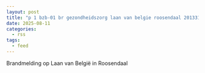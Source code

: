 ```yaml
---
layout: post
title: "p 1 bzb-01 br gezondheidszorg laan van belgie roosendaal 201331"
date: 2025-08-11
categories: 
  - rss
tags: 
  - feed
---
```


Brandmelding op Laan van België in Roosendaal
